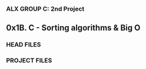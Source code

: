 ### ALX GROUP C: 2nd Project

## 0x1B. C - Sorting algorithms & Big O


### HEAD FILES


### PROJECT FILES


